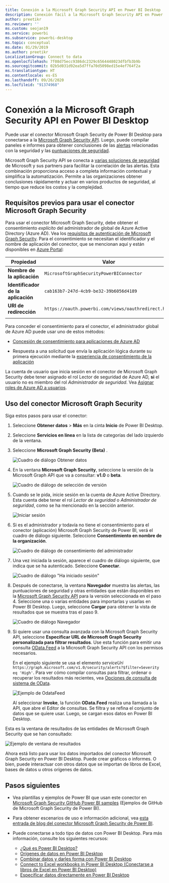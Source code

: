 ```yaml
---
title: Conexión a la Microsoft Graph Security API en Power BI Desktop
description: Conexión fácil a la Microsoft Graph Security API en Power BI Desktop
author: preetikr
ms.reviewer: ''
ms.custom: seojan19
ms.service: powerbi
ms.subservice: powerbi-desktop
ms.topic: conceptual
ms.date: 01/29/2019
ms.author: preetikr
LocalizationGroup: Connect to data
ms.openlocfilehash: 7f08d75ecc9386dc2329c6564448023dfbfb3b9b
ms.sourcegitcommit: 02b5d031d92ea5d7ffa70d5098ed15e4ef764f2a
ms.translationtype: HT
ms.contentlocale: es-ES
ms.lasthandoff: 09/26/2020
ms.locfileid: "91374968"
---
```

# <a name="connect-to-the-microsoft-graph-security-api-in-power-bi-desktop"></a>Conexión a la Microsoft Graph Security API en Power BI Desktop

Puede usar el conector Microsoft Graph Security de Power BI Desktop para conectarse a la [Microsoft Graph Security API](/graph/security-concept-overview). Luego, puede compilar paneles e informes para obtener conclusiones de las [alertas](/graph/api/resources/alert) relacionadas con la seguridad y las [puntuaciones de seguridad](/graph/api/resources/securescores).

Microsoft Graph Security API se conecta a [varias soluciones de seguridad](/graph/api/resources/security-api-overview#alerts) de Microsoft y sus partners para facilitar la correlación de las alertas. Esta combinación proporciona acceso a completa información contextual y simplifica la automatización. Permite a las organizaciones obtener conclusiones rápidamente y actuar en varios productos de seguridad, al tiempo que reduce los costos y la complejidad.

## <a name="prerequisites-to-use-the-microsoft-graph-security-connector"></a>Requisitos previos para usar el conector Microsoft Graph Security

Para usar el conector Microsoft Graph Security, debe obtener el consentimiento *explícito* del administrador de global de Azure Active Directory (Azure AD). Vea los [requisitos de autenticación de Microsoft Graph Security](/graph/security-authorization).
Para el consentimiento se necesitan el identificador y el nombre de aplicación del conector, que se mencionan aquí y están disponibles en [Azure Portal](https://portal.azure.com):

| Propiedad | Valor |
|----------|-------|
| **Nombre de la aplicación** | `MicrosoftGraphSecurityPowerBIConnector` |
| **Identificador de la aplicación** | `cab163b7-247d-4cb9-be32-39b6056d4189` |
| **URI de redirección** | `https://oauth.powerbi.com/views/oauthredirect.html` |
|||

Para conceder el consentimiento para el conector, el administrador global de Azure AD puede usar uno de estos métodos:

* [Concesión de consentimiento para aplicaciones de Azure AD](/azure/active-directory/develop/v2-permissions-and-consent)

* Respuesta a una solicitud que envía la aplicación lógica durante su primera ejecución mediante la [experiencia de consentimiento de la aplicación](/azure/active-directory/develop/application-consent-experience)
   
La cuenta de usuario que inicia sesión en el conector de Microsoft Graph Security debe tener asignado el rol Lector de seguridad de Azure AD, **si** el usuario no es miembro del rol *Administrador de seguridad*. Vea [Asignar roles de Azure AD a usuarios](/graph/security-authorization#assign-azure-ad-roles-to-users).

## <a name="using-the-microsoft-graph-security-connector"></a>Uso del conector Microsoft Graph Security

Siga estos pasos para usar el conector:

1. Seleccione **Obtener datos** > **Más** en la cinta **Inicio** de Power BI Desktop.
2. Seleccione **Servicios en línea** en la lista de categorías del lado izquierdo de la ventana.
3. Seleccione **Microsoft Graph Security (Beta)** .

    ![Cuadro de diálogo Obtener datos](media/desktop-connect-graph-security/GetData.PNG)
    
4. En la ventana **Microsoft Graph Security**, seleccione la versión de la Microsoft Graph API que va a consultar: **v1.0** o **beta**.

    ![Cuadro de diálogo de selección de versión](media/desktop-connect-graph-security/selectVersion.PNG)
    
5. Cuando se le pida, inicie sesión en la cuenta de Azure Active Directory. Esta cuenta debe tener el rol *Lector de seguridad* o *Administrador de seguridad*, como se ha mencionado en la sección anterior.

    ![Iniciar sesión](media/desktop-connect-graph-security/SignIn.PNG) 
    
6. Si es el administrador *y* todavía no tiene el consentimiento para el conector (aplicación) Microsoft Graph Security de Power BI, verá el cuadro de diálogo siguiente. Seleccione **Consentimiento en nombre de la organización**.

    ![Cuadro de diálogo de consentimiento del administrador](media/desktop-connect-graph-security/AdminConsent.PNG)
    
7. Una vez iniciada la sesión, aparece el cuadro de diálogo siguiente, que indica que se ha autenticado. Seleccione **Conectar**.

    ![Cuadro de diálogo "Ha iniciado sesión"](media/desktop-connect-graph-security/SignedIn.PNG)
    
8. Después de conectarse, la ventana **Navegador** muestra las alertas, las puntuaciones de seguridad y otras entidades que están disponibles en la [Microsoft Graph Security API](/graph/security-concept-overview) para la versión seleccionada en el paso 4. Seleccione una o varias entidades para importarlas y usarlas en Power BI Desktop. Luego, seleccione **Cargar** para obtener la vista de resultados que se muestra tras el paso 9.

    ![Cuadro de diálogo Navegador](media/desktop-connect-graph-security/NavTable.PNG)
    
9. Si quiere usar una consulta avanzada con la Microsoft Graph Security API, seleccione **Especificar URL de Microsoft Graph Security personalizada para filtrar resultados**. Use esta función para emitir una consulta [OData.Feed](./desktop-connect-odata.md) a la Microsoft Graph Security API con los permisos necesarios.

   En el ejemplo siguiente se usa el elemento *serviceUri* `https://graph.microsoft.com/v1.0/security/alerts?$filter=Severity eq 'High'`. Para ver cómo compilar consultas para filtrar, ordenar o recuperar los resultados más recientes, vea [Opciones de consulta de sistema de OData](/graph/query-parameters).

   ![Ejemplo de OdataFeed](media/desktop-connect-graph-security/ODataFeed.PNG)
    
   Al seleccionar **Invoke**, la función **OData.Feed** realiza una llamada a la API, que abre el Editor de consultas. Se filtra y se refina el conjunto de datos que se quiere usar. Luego, se cargan esos datos en Power BI Desktop.

Esta es la ventana de resultados de las entidades de Microsoft Graph Security que se han consultado:

   ![Ejemplo de ventana de resultados](media/desktop-connect-graph-security/Result.PNG)
    

Ahora está listo para usar los datos importados del conector Microsoft Graph Security en Power BI Desktop. Puede crear gráficos o informes. O bien, puede interactuar con otros datos que se importan de libros de Excel, bases de datos u otros orígenes de datos.

## <a name="next-steps"></a>Pasos siguientes
* Vea plantillas y ejemplos de Power BI que usan este conector en [Microsoft Graph Security GitHub Power BI samples](https://aka.ms/graphsecuritypowerbiconnectorsamples) (Ejemplos de GitHub de Microsoft Graph Security de Power BI).

* Para obtener escenarios de uso e información adicional, vea [esta entrada de blog del conector Microsoft Graph Security de Power BI](https://aka.ms/graphsecuritypowerbiconnectorblogpost).

* Puede conectarse a todo tipo de datos con Power BI Desktop. Para más información, consulte los siguientes recursos:

    * [¿Qué es Power BI Desktop?](../fundamentals/desktop-what-is-desktop.md)
    * [Orígenes de datos en Power BI Desktop](desktop-data-sources.md)
    * [Combinar datos y darles forma con Power BI Desktop](desktop-shape-and-combine-data.md)
    * [Connect to Excel workbooks in Power BI Desktop (Conectarse a libros de Excel en Power BI Desktop)](desktop-connect-excel.md)
    * [Especificar datos directamente en Power BI Desktop](desktop-enter-data-directly-into-desktop.md)